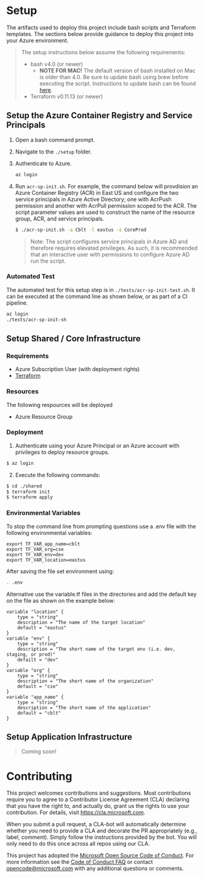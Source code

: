 # Setup

The artifacts used to deploy this project include bash scripts and Terraform templates.  The sections below provide guidance to deploy this project into your Azure environment.

> The setup instructions below assume the following requirements:
> - bash v4.0 (or newer)
>   - **NOTE FOR MAC!** The default version of bash installed on Mac is older than 4.0. Be sure to update bash using brew before executing the script. Instructions to update bash can be found [here](http://macappstore.org/bash/).
> - Terraform v0.11.13 (or newer)


## Setup the Azure Container Registry and Service Principals

1. Open a bash command prompt.
2. Navigate to the `./setup` folder.
3. Authenticate to Azure.
    ``` bash
    az login
    ```
4. Run `acr-sp-init.sh`.  For example, the command below will provdision an Azure Container Registry (ACR) in East US and configure the two service principals in Azure Active Directory; one with AcrPush permission and another with AcrPull permission scoped to the ACR.  The script parameter values are used to construct the name of the resource group, ACR, and service principals.

    ``` bash
    $ ./acr-sp-init.sh -a Cblt -l eastus -s CoreProd
    ```

    > Note: The script configures service principals in Azure AD and therefore requires elevated privileges.  As such, it is recommended that an interactive user with permissions to configure Azure AD run the script.
    
### Automated Test

The automated test for this setup step is in `./tests/acr-sp-init-test.sh`.  It can be executed at the command line as shown below, or as part of a CI pipeline.

``` bash
az login
./tests/acr-sp-init-sh
```

## Setup Shared / Core Infrastructure

### Requirements

- Azure Subscription User (with deployment rights)
- [Terraform](https://www.terraform.io/downloads.html)

### Resources

The following respources will be deployed
- Azure Resource Group

### Deployment

1. Authenticate using your Azure Principal or an Azure account with privileges to deploy resource groups.

``` bash
$ az login
```

2. Execute the following commands:

``` bash
$ cd ./shared
$ terraform init
$ terraform apply
```

### Environmental Variables 

To stop the command line from prompting questions use a .env file with the following environmental variables:

```
export TF_VAR_app_name=cblt
export TF_VAR_org=cse
export TF_VAR_env=dev
export TF_VAR_location=eastus
```

After saving the file set environment using:

``` bash
. .env
```

Alternative use the variable.tf files in the directories and add the default key on the file as shown on the example below:

```
variable "location" {
    type = "string"
    description = "The name of the target location"
    default = "eastus"
}
variable "env" {
    type = "string"
    description = "The short name of the target env (i.e. dev, staging, or prod)"
    defailt = "dev"
}
variable "org" {
    type = "string"
    description = "The short name of the organization"
    default = "cse"
}
variable "app_name" {
    type = "string"
    description = "The short name of the application"
    default = "cblt"
}
```

## Setup Application Infrastructure

> Coming soon!


# Contributing

This project welcomes contributions and suggestions.  Most contributions require you to agree to a
Contributor License Agreement (CLA) declaring that you have the right to, and actually do, grant us
the rights to use your contribution. For details, visit https://cla.microsoft.com.

When you submit a pull request, a CLA-bot will automatically determine whether you need to provide
a CLA and decorate the PR appropriately (e.g., label, comment). Simply follow the instructions
provided by the bot. You will only need to do this once across all repos using our CLA.

This project has adopted the [Microsoft Open Source Code of Conduct](https://opensource.microsoft.com/codeofconduct/).
For more information see the [Code of Conduct FAQ](https://opensource.microsoft.com/codeofconduct/faq/) or
contact [opencode@microsoft.com](mailto:opencode@microsoft.com) with any additional questions or comments.